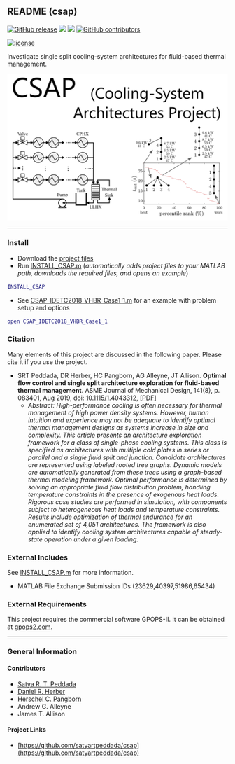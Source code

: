 ## README (csap)

[![GitHub release](https://img.shields.io/github/release/satyartpeddada/csap.svg)](https://github.com/satyartpeddada/csap/releases/latest)
[![](https://img.shields.io/badge/language-matlab-EF963C.svg)](https://www.mathworks.com/products/matlab.html)
[![](https://img.shields.io/github/issues-raw/satyartpeddada/csap.svg)](https://github.com/satyartpeddada/csap/issues)
[![GitHub contributors](https://img.shields.io/github/contributors/satyartpeddada/csap.svg)](https://github.com/satyartpeddada/csap/graphs/contributors)

[![license](https://img.shields.io/github/license/satyartpeddada/csap.svg)](https://github.com/satyartpeddada/csap/blob/master/License)

Investigate single split cooling-system architectures for fluid-based thermal management.

![readme image](optional/readme_image.svg "Readme Image")

---
### Install
* Download the [project files](https://github.com/satyartpeddada/csap/archive/master.zip)
* Run [INSTALL_CSAP.m](INSTALL_CSAP.m) 
(*automatically adds project files to your MATLAB path, downloads the required files, and opens an example*)

```matlab
INSTALL_CSAP
```
* See [CSAP_IDETC2018_VHBR_Case1_1.m](examples/idetc2018/case1_1/CSAP_IDETC2018_VHBR_Case1_1.m) for an example with problem setup and options
```matlab
open CSAP_IDETC2018_VHBR_Case1_1
```

### Citation
Many elements of this project are discussed in the following paper. Please cite it if you use the project.

* SRT Peddada, DR Herber, HC Pangborn, AG Alleyne, JT Allison. **Optimal flow control and single split architecture exploration for
fluid-based thermal management**. ASME Journal of Mechanical Design, 141(8), p. 083401, Aug 2019, doi: [10.1115/1.4043312](https://doi.org/10.1115/1.4043203), [[PDF]](https://systemdesign.illinois.edu/publications/Peddada2019a.pdf)
	- *Abstract: High-performance cooling is often necessary for thermal management of high power density systems. However, human intuition and experience may not be adequate to identify optimal thermal management designs as systems increase in size and complexity. This article presents an architecture exploration framework for a class of single-phase cooling systems. This class is specified as architectures with multiple cold plates in series or parallel and a single fluid split and junction. Candidate architectures are represented using labeled rooted tree graphs. Dynamic models are automatically generated from these trees using a graph-based thermal modeling framework. Optimal performance is determined by solving an appropriate fluid flow distribution problem, handling temperature constraints in the presence of exogenous heat loads. Rigorous case studies are performed in simulation, with components subject to heterogeneous heat loads and temperature constraints. Results include optimization of thermal endurance for an enumerated set of 4,051 architectures. The framework is also applied to identify cooling system architectures capable of steady-state operation under a given loading.*

### External Includes
See [INSTALL_CSAP.m](INSTALL_CSAP.m) for more information.
* MATLAB File Exchange Submission IDs (23629,40397,51986,65434)

### External Requirements
This project requires the commercial software GPOPS-II. It can be obtained at [gpops2.com](http://www.gpops2.com).

---
### General Information

#### Contributors
* [Satya R. T. Peddada](https://github.com/satyartpeddada)
* [Daniel R. Herber](https://github.com/danielrherber)
* [Herschel C. Pangborn](https://github.com/herschelpangborn)
* Andrew G. Alleyne
* James T. Allison

#### Project Links
* [https://github.com/satyartpeddada/csap](https://github.com/satyartpeddada/csap)
<!-- * [http://www.mathworks.com/matlabcentral/fileexchange/XXXXX](http://www.mathworks.com/matlabcentral/fileexchange/XXXXX) -->
